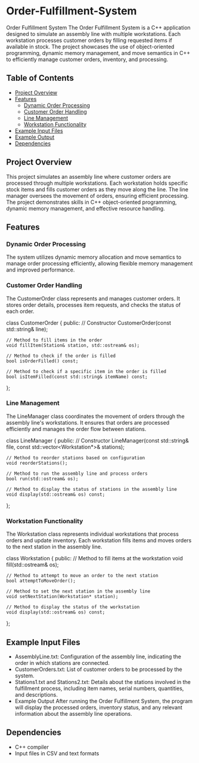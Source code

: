 # Order-Fulfillment-System
Order Fulfillment System
The Order Fulfillment System is a C++ application designed to simulate an assembly line with multiple workstations. Each workstation processes customer orders by filling requested items if available in stock. The project showcases the use of object-oriented programming, dynamic memory management, and move semantics in C++ to efficiently manage customer orders, inventory, and processing.

## Table of Contents

- [Project Overview](#project-overview)
- [Features](#features)
  - [Dynamic Order Processing](#dynamic-order-processing)
  - [Customer Order Handling](#customer-order-handling)
  - [Line Management](#line-management)
  - [Workstation Functionality](#workstation-functionality)
- [Example Input Files](#example-input-files)
- [Example Output](#example-output)
- [Dependencies](#dependencies)

## Project Overview

This project simulates an assembly line where customer orders are processed through multiple workstations. Each workstation holds specific stock items and fills customer orders as they move along the line. The line manager oversees the movement of orders, ensuring efficient processing. The project demonstrates skills in C++ object-oriented programming, dynamic memory management, and effective resource handling.

## Features

### Dynamic Order Processing

The system utilizes dynamic memory allocation and move semantics to manage order processing efficiently, allowing flexible memory management and improved performance.


### Customer Order Handling
The CustomerOrder class represents and manages customer orders. It stores order details, processes item requests, and checks the status of each order.

class CustomerOrder {
public:
    // Constructor
    CustomerOrder(const std::string& line);

    // Method to fill items in the order
    void fillItem(Station& station, std::ostream& os);

    // Method to check if the order is filled
    bool isOrderFilled() const;

    // Method to check if a specific item in the order is filled
    bool isItemFilled(const std::string& itemName) const;
};

### Line Management
The LineManager class coordinates the movement of orders through the assembly line's workstations. It ensures that orders are processed efficiently and manages the order flow between stations.

class LineManager {
public:
    // Constructor
    LineManager(const std::string& file, const std::vector<Workstation*>& stations);

    // Method to reorder stations based on configuration
    void reorderStations();

    // Method to run the assembly line and process orders
    bool run(std::ostream& os);

    // Method to display the status of stations in the assembly line
    void display(std::ostream& os) const;
};

### Workstation Functionality
The Workstation class represents individual workstations that process orders and update inventory. Each workstation fills items and moves orders to the next station in the assembly line.

class Workstation {
public:
    // Method to fill items at the workstation
    void fill(std::ostream& os);

    // Method to attempt to move an order to the next station
    bool attemptToMoveOrder();

    // Method to set the next station in the assembly line
    void setNextStation(Workstation* station);

    // Method to display the status of the workstation
    void display(std::ostream& os) const;
};

## Example Input Files
- AssemblyLine.txt: Configuration of the assembly line, indicating the order in which stations are connected.
- CustomerOrders.txt: List of customer orders to be processed by the system.
- Stations1.txt and Stations2.txt: Details about the stations involved in the fulfillment process, including item names, serial numbers, quantities, and descriptions.
- Example Output
After running the Order Fulfillment System, the program will display the processed orders, inventory status, and any relevant information about the assembly line operations.

## Dependencies
- C++ compiler
- Input files in CSV and text formats

